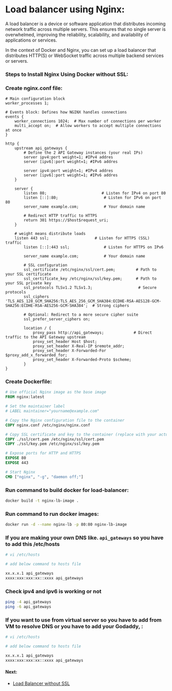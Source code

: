 # Load balancer using Nginx:
A load balancer is a device or software application that distributes incoming network traffic across multiple servers. This ensures that no single server is overwhelmed, improving the reliability, scalability, and availability of applications or services.

In the context of Docker and Nginx, you can set up a load balancer that distributes HTTP(S) or WebSocket traffic across multiple backend services or servers.

### Steps to Install Nginx Using Docker without SSL:

### Create nginx.conf file:
```nginx
# Main configuration block
worker_processes 1;

# Events block: Defines how NGINX handles connections
events {
    worker_connections 1024;  # Max number of connections per worker
    multi_accept on;  # Allow workers to accept multiple connections at once
}

http {
    upstream api_gateways {
        # Define the 2 API Gateway instances (your real IPs)
        server ipv4:port weight=1; #IPv4 addres
        server [ipv6]:port weight=1; #IPv6 addres

        server ipv4:port weight=1; #IPv4 addres
        server [ipv6]:port weight=1; #IPv6 addres
    }

    server {
        listen 80;                        # Listen for IPv4 on port 80
        listen [::]:80;                    # Listen for IPv6 on port 80
        server_name example.com;           # Your domain name

        # Redirect HTTP traffic to HTTPS
        return 301 https://$host$request_uri;
    }

    # weight means distribute loads
    listen 443 ssl;                    # Listen for HTTPS (SSL) traffic
        listen [::]:443 ssl;               # Listen for HTTPS on IPv6

        server_name example.com;           # Your domain name

        # SSL configuration
        ssl_certificate /etc/nginx/ssl/cert.pem;         # Path to your SSL certificate
        ssl_certificate_key /etc/nginx/ssl/key.pem;      # Path to your SSL private key
        ssl_protocols TLSv1.2 TLSv1.3;                    # Secure protocols
        ssl_ciphers 'TLS_AES_128_GCM_SHA256:TLS_AES_256_GCM_SHA384:ECDHE-RSA-AES128-GCM-SHA256:ECDHE-RSA-AES256-GCM-SHA384';  # Strong ciphers

        # Optional: Redirect to a more secure cipher suite
        ssl_prefer_server_ciphers on;

        location / {
            proxy_pass http://api_gateways;             # Direct traffic to the API Gateway upstream
            proxy_set_header Host $host;
            proxy_set_header X-Real-IP $remote_addr;
            proxy_set_header X-Forwarded-For $proxy_add_x_forwarded_for;
            proxy_set_header X-Forwarded-Proto $scheme;
        }
}
```

### Create Dockerfile:
```dockerfile
# Use official Nginx image as the base image
FROM nginx:latest

# Set the maintainer label
# LABEL maintainer="yourname@example.com"

# Copy the Nginx configuration file to the container
COPY nginx.conf /etc/nginx/nginx.conf

# Copy SSL certificate and key to the container (replace with your actual paths)
COPY ./ssl/cert.pem /etc/nginx/ssl/cert.pem
COPY ./ssl/key.pem /etc/nginx/ssl/key.pem

# Expose ports for HTTP and HTTPS
EXPOSE 80
EXPOSE 443

# Start Nginx
CMD ["nginx", "-g", "daemon off;"]
```

### Run command to build docker for load-balancer:
```bash
docker build -t nginx-lb-image .
```

### Run command to run docker images:
```bash
docker run -d --name nginx-lb -p 80:80 nginx-lb-image
```

### If you are making your own DNS like. `api_gateways` so you have to add this /etc/hosts
```bash
# vi /etc/hosts

# add below command to hosts file

xx.x.x.1 api_gateways
xxxx:xxx:xxx:xx::xxxx api_gateways
```

### Check ipv4 and ipv6 is working or not
```bash
ping -4 api_gateways
ping -6 api_gateways
```

### If you want to use from virtual server so you have to add from VM to resolve DNS or you have to add your Godaddy, :
```bash
# vi /etc/hosts

# add below command to hosts file

xx.x.x.1 api_gateways
xxxx:xxx:xxx:xx::xxxx api_gateways
```

#### Next:
- [Load Balancer without SSL](README.md)
